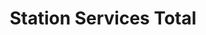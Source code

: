 ---
title: "Station Services Total"
url: /pont-de-roide-vermondans/station-services-total/
shop: gaz
---